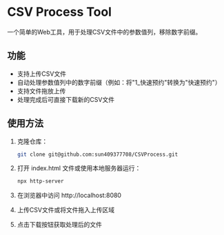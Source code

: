 # CSV Process Tool

一个简单的Web工具，用于处理CSV文件中的参数值列，移除数字前缀。

## 功能

- 支持上传CSV文件
- 自动处理参数值列中的数字前缀（例如：将"1_快速预约"转换为"快速预约"）
- 支持文件拖放上传
- 处理完成后可直接下载新的CSV文件

## 使用方法

1. 克隆仓库：
   ```bash
   git clone git@github.com:sun409377708/CSVProcess.git
   ```

2. 打开 index.html 文件或使用本地服务器运行：
   ```bash
   npx http-server
   ```

3. 在浏览器中访问 http://localhost:8080

4. 上传CSV文件或将文件拖入上传区域

5. 点击下载按钮获取处理后的文件
